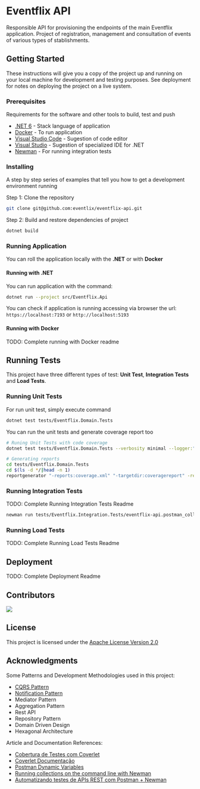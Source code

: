 # Eventflix API

Responsible API for provisioning the endpoints of the main Eventflix application.
Project of registration, management and consultation of events of various types of
stablishments.

## Getting Started

These instructions will give you a copy of the project up and running on
your local machine for development and testing purposes. See deployment
for notes on deploying the project on a live system.

### Prerequisites

Requirements for the software and other tools to build, test and push

- [.NET 6](https://dotnet.microsoft.com/download/dotnet/6.0) - Stack language of application
- [Docker](https://www.docker.com) - To run application
- [Visual Studio Code](https://code.visualstudio.com) - Sugestion of code editor
- [Visual Studio](https://visualstudio.microsoft.com) - Sugestion of specialized IDE for .NET
- [Newman](https://www.npmjs.com/package/newman) - For running integration tests

### Installing

A step by step series of examples that tell you how to get a development
environment running

Step 1: Clone the repository

```bash
git clone git@github.com:eventlix/eventflix-api.git
```

Step 2: Build and restore dependencies of project

```bash
dotnet build
```

### Running Application

You can roll the application locally with the **.NET** or with **Docker**

#### Running with .NET

You can run application with the command:

```bash
dotnet run --project src/Eventflix.Api
```

You can check if application is running accessing via browser the url: `https://localhost:7193` or `http://localhost:5193`

#### Running with Docker

TODO: Complete running with Docker readme

## Running Tests

This project have three different types of test: **Unit Test**, **Integration Tests** and **Load Tests**.

### Running Unit Tests

For run unit test, simply execute command

```bash
dotnet test tests/Eventflix.Domain.Tests
```

You can run the unit tests and generate coverage report too

```bash
# Runing Unit Tests with code coverage
dotnet test tests/Eventflix.Domain.Tests --verbosity minimal --logger:"html;LogFileName=tests-results.html" --collect:"XPlat Code Coverage"

# Generating reports
cd tests/Eventflix.Domain.Tests
cd $(ls -d */|head -n 1)
reportgenerator "-reports:coverage.xml" "-targetdir:coveragereport" -reporttypes:Html
```

### Running Integration Tests

TODO: Complete Running Integration Tests Readme

```bash
newman run tests/Eventflix.Integration.Tests/eventflix-api.postman_collection.json -e tests/Eventflix.Integration.Tests/environments/local.postman_environment.json --insecure
```

### Running Load Tests

TODO: Complete Running Load Tests Readme

## Deployment

TODO: Complete Deployment Readme

## Contributors

<a href="https://github.com/eventlix/eventflix-api/graphs/contributors">
  <img src="https://contrib.rocks/image?repo=eventlix/eventflix-api" />
</a>

## License

This project is licensed under the [Apache License Version 2.0](LICENSE)

## Acknowledgments

Some Patterns and Development Methodologies used in this project:

- [CQRS Pattern](https://github.com/tfsantosbr/dotnet-cqrs-pattern)
- [Notification Pattern](https://github.com/tfsantosbr/dotnet-notification-pattern)
- Mediator Pattern
- Aggregation Pattern
- Rest API
- Repository Pattern
- Domain Driven Design
- Hexagonal Architecture

Article and Documentation References:

- [Cobertura de Testes com Coverlet](https://renatogroffe.medium.com/net-5-cobertura-de-testes-com-coverlet-7cbec2f052d9)
- [Coverlet Documentação](https://github.com/coverlet-coverage/coverlet)
- [Postman Dynamic Variables](https://learning.postman.com/docs/writing-scripts/script-references/variables-list/)
- [Running collections on the command line with Newman](https://learning.postman.com/docs/running-collections/using-newman-cli/command-line-integration-with-newman/)
- [Automatizando testes de APIs REST com Postman + Newman](https://renatogroffe.medium.com/automatizando-testes-de-apis-rest-com-postman-newman-a90f0d90df09)
